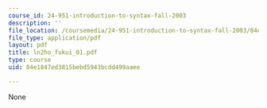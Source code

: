 ```yaml
---
course_id: 24-951-introduction-to-syntax-fall-2003
description: ''
file_location: /coursemedia/24-951-introduction-to-syntax-fall-2003/84e1847ed3815bebd5943bcdd499aaee_ln2ho_fukui_01.pdf
file_type: application/pdf
layout: pdf
title: ln2ho_fukui_01.pdf
type: course
uid: 84e1847ed3815bebd5943bcdd499aaee

---
```

None
